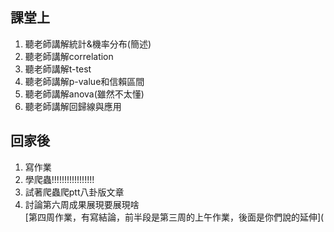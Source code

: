 ## 課堂上    
1. 聽老師講解統計&機率分布(簡述)   
2. 聽老師講解correlation   
3. 聽老師講解t-test    
4. 聽老師講解p-value和信賴區間   
5. 聽老師講解anova(雖然不太懂)    
6. 聽老師講解回歸線與應用    
## 回家後    
1. 寫作業
2. 學爬蟲!!!!!!!!!!!!!!!!!   
3. 試著爬蟲爬ptt八卦版文章    
4. 討論第六周成果展現要展現啥    
[第四周作業，有寫結論，前半段是第三周的上午作業，後面是你們說的延伸](
